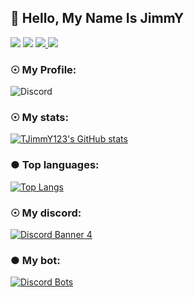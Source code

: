 ## 💨 Hello, My Name Is JimmY

<a><img src="https://img.shields.io/badge/-Nodejs-43853?logo=Node.js&logoColor=white"></a>
<img src="https://img.shields.io/badge/-repl.it-56676e?logo=repl.it&logoColor=white"></a>
<a href="https://github.com/TJimmY123">
  <img src="https://img.shields.io/github/followers/TJimmY123">
</a>
<a href="https://github.com/TJimmY123">
   <img src="https://komarev.com/ghpvc/?username=TJimmY123">
</a>

### ☉ My Profile:
![Discord](https://discord.c99.nl/widget/theme-3/479183494958940161.png)
### ☉ My stats:
[![TJimmY123's GitHub stats](https://github-readme-stats.vercel.app/api?username=TJimmY123&show_icons=true&theme=tokyonight)](https://github.com/TJimmY123?tab=repositories)

### ● Top languages:
[![Top Langs](https://github-readme-stats.vercel.app/api/top-langs/?username=TJimmY123&theme=dark&layout=compact)](https://github.com/anuraghazra/github-readme-stats)

### ☉ My discord:
[![Discord Banner 4](https://discordapp.com/api/guilds/670737267387793415/widget.png?style=banner4)](https://discord.gg/44VxwCU3GU)

### ● My bot:
[![Discord Bots](https://discordbotlist.com/bots/jimmusic)](https://discordbotlist.com/bots/jimmusic)
